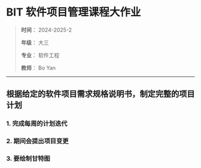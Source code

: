 # BIT 软件项目管理课程大作业
> **时间**： 2024-2025-2
> 
> **年级**： 大三
> 
> **专业**： 软件工程
> 
> **教师**： Bo Yan
---
## 根据给定的软件项目需求规格说明书，制定完整的项目计划
### 1. 完成每周的计划迭代
### 2. 期间会提出项目变更
### 3. 要绘制甘特图
